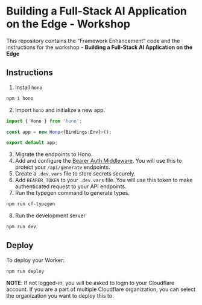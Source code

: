 # Building a Full-Stack AI Application on the Edge - Workshop

This repository contains the "Framework Enhancement" code and the instructions for the workshop - **Building a Full-Stack AI Application on the Edge**

## Instructions

1. Install `hono`

```sh
npm i hono
```

2. Import `hono` and initialize a new app.

```ts
import { Hono } from 'hono';

const app = new Hono<{Bindings:Env}>();

export default app;
```

3. Migrate the endpoints to Hono.
4. Add and configure the [Bearer Auth Middleware](). You will use this to protect your `/api/generate` endpoints.
5. Create a `.dev.vars` file to store secrets securely.
6. Add `BEARER_TOKEN` to your `.dev.vars` file. You will use this token to make authenticated request to your API endpoints.
7. Run the typegen command to generate types.
```sh
npm run cf-typegen
```
8. Run the development server

```sh
npm run dev
```

## Deploy

To deploy your Worker:

```sh
npm run deploy
```

**NOTE**: If not logged-in, you will be asked to login to your Cloudflare account. If you are a part of multiple Cloudflare organization, you can select the organization you want to deploy this to.

